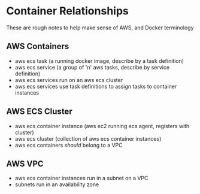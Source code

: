 Container Relationships
=======================

These are rough notes to help make sense of AWS, and Docker terminology

## AWS Containers

- aws ecs task (a running docker image, describe by a task definition)
- aws ecs service (a group of 'n' aws tasks, describe by service definition)
- aws ecs services run on an aws ecs cluster
- aws ecs services use task definitions to assign tasks to container instances


## AWS ECS Cluster

- aws ecs container instance (aws ec2 running ecs agent, registers with cluster)
- aws ecs cluster (collection of aws ecs container instances)
- aws ecs containers _should_ belong to a VPC

## AWS VPC

- aws ecs container instances run in a subnet on a VPC
- subnets run in an availability zone
